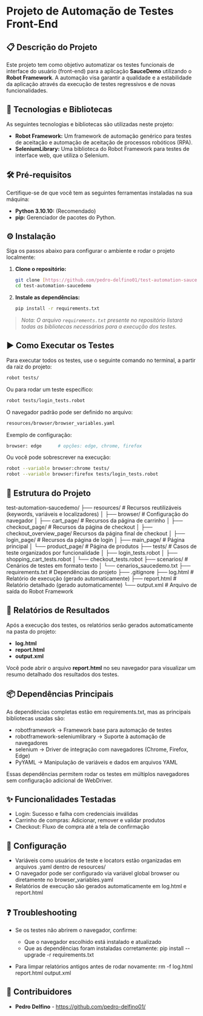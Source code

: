 # Projeto de Automação de Testes Front-End

## 📋 Descrição do Projeto

Este projeto tem como objetivo automatizar os testes funcionais de interface do usuário (front-end) para a aplicação **SauceDemo** utilizando o **Robot Framework**. A automação visa garantir a qualidade e a estabilidade da aplicação através da execução de testes regressivos e de novas funcionalidades.

## 🚀 Tecnologias e Bibliotecas

As seguintes tecnologias e bibliotecas são utilizadas neste projeto:

* **Robot Framework:** Um framework de automação genérico para testes de aceitação e automação de aceitação de processos robóticos (RPA).
* **SeleniumLibrary:** Uma biblioteca do Robot Framework para testes de interface web, que utiliza o Selenium.

## 🛠️ Pré-requisitos

Certifique-se de que você tem as seguintes ferramentas instaladas na sua máquina:

* **Python 3.10.10:** (Recomendado)
* **pip:** Gerenciador de pacotes do Python.

## ⚙️ Instalação

Siga os passos abaixo para configurar o ambiente e rodar o projeto localmente:

1.  **Clone o repositório:**
    ```bash
    git clone [https://github.com/pedro-delfino01/test-automation-saucedemo](https://github.com/pedro-delfino01/test-automation-saucedemo)
    cd test-automation-saucedemo
    ```

2.  **Instale as dependências:**
    ```bash
    pip install -r requirements.txt
    ```

> *Nota: O arquivo `requirements.txt` presente no repositório listará todas as bibliotecas necessárias para a execução dos testes.*

## ▶️ Como Executar os Testes

Para executar todos os testes, use o seguinte comando no terminal, a partir da raiz do projeto:

```bash
robot tests/
```

Ou para rodar um teste específico:

```bash
robot tests/login_tests.robot
```

O navegador padrão pode ser definido no arquivo:

```bash
resources/browser/browser_variables.yaml
```

Exemplo de configuração:

```bash
browser: edge      # opções: edge, chrome, firefox
```

Ou você pode sobrescrever na execução:

```bash
robot --variable browser:chrome tests/
robot --variable browser:firefox tests/login_tests.robot
```

## 📂 Estrutura do Projeto

test-automation-saucedemo/
├── resources/ # Recursos reutilizáveis (keywords, variáveis e localizadores)
│ ├── browser/ # Configuração do navegador
│ ├── cart_page/ # Recursos da página de carrinho
│ ├── checkout_page/ # Recursos da página de checkout
│ ├── checkout_overview_page/ Recursos da página final de checkout
│ ├── login_page/ # Recursos da página de login
│ ├── main_page/ # Página principal
│ └── product_page/ # Página de produtos
├── tests/ # Casos de teste organizados por funcionalidade
│ ├── login_tests.robot
│ ├── shopping_cart_tests.robot
│ └── checkout_tests.robot
├── scenarios/ # Cenários de testes em formato texto
│ └── cenarios_saucedemo.txt
├── requirements.txt # Dependências do projeto
├── .gitignore
├── log.html # Relatório de execução (gerado automaticamente)
├── report.html # Relatório detalhado (gerado automaticamente)
└── output.xml # Arquivo de saída do Robot Framework

## 📄 Relatórios de Resultados

Após a execução dos testes, os relatórios serão gerados automaticamente na pasta do projeto:

* **log.html**
* **report.html**
* **output.xml**

Você pode abrir o arquivo **report.html** no seu navegador para visualizar um resumo detalhado dos resultados dos testes.

## 📦 Dependências Principais
As dependências completas estão em requirements.txt, mas as principais bibliotecas usadas são:
- robotframework → Framework base para automação de testes
- robotframework-seleniumlibrary → Suporte à automação de navegadores
- selenium → Driver de integração com navegadores (Chrome, Firefox, Edge)
- PyYAML → Manipulação de variáveis e dados em arquivos YAML

Essas dependências permitem rodar os testes em múltiplos navegadores sem configuração adicional de WebDriver.

## ✨ Funcionalidades Testadas
- Login: Sucesso e falha com credenciais inválidas
- Carrinho de compras: Adicionar, remover e validar produtos
- Checkout: Fluxo de compra até a tela de confirmação

## 🔧 Configuração
- Variáveis como usuários de teste e locators estão organizadas em arquivos .yaml dentro de resources/
- O navegador pode ser configurado via variável global browser ou diretamente no browser_variables.yaml
- Relatórios de execução são gerados automaticamente em log.html e report.html

## ❓ Troubleshooting
- Se os testes não abrirem o navegador, confirme:
  - Que o navegador escolhido está instalado e atualizado
  - Que as dependências foram instaladas corretamente:
    pip install --upgrade -r requirements.txt

- Para limpar relatórios antigos antes de rodar novamente:
  rm -f log.html report.html output.xml

## 👥 Contribuidores
- **Pedro Delfino** - https://github.com/pedro-delfino01/
